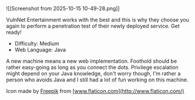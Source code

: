 ![[Screenshot from 2025-10-15 10-49-28.png]]

VulnNet Entertainment works with the best and this is why they choose you again to perform a penetration test of their newly deployed service. Get ready!

- Difficulty: Medium
- Web Language: Java

A new machine means a new web implementation. Foothold should be rather easy-going as long as you connect the dots. Privilege escalation might depend on your Java knowledge, don't worry though, I'm rather a person who avoids Java and I still had a lot of fun working on this machine.  

Icon made by [Freepik](https://www.freepik.com/) from [www.flaticon.com](http://www.flaticon.com/)

